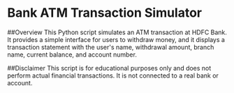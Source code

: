 # Bank ATM Transaction Simulator


##Overview
This Python script simulates an ATM transaction at HDFC Bank. It provides a simple interface for users to withdraw money, and it displays a transaction statement with the user's name, withdrawal amount, branch name, current balance, and account number. 

##Disclaimer
This script is for educational purposes only and does not perform actual financial transactions. It is not connected to a real bank or account. 
